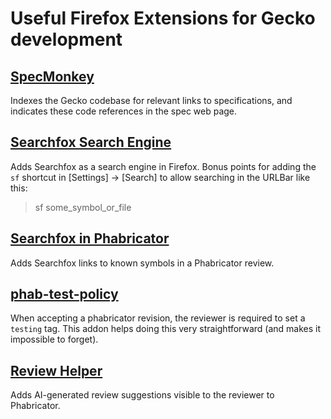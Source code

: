 # Useful Firefox Extensions for Gecko development

## [SpecMonkey](https://addons.mozilla.org/en-US/firefox/addon/specmonkey/)

Indexes the Gecko codebase for relevant links to specifications,
and indicates these code references in the spec web page.

## [Searchfox Search Engine](https://addons.mozilla.org/en-US/firefox/addon/searchfox-search-engine/)

Adds Searchfox as a search engine in Firefox.
Bonus points for adding the `sf` shortcut in [Settings] -> [Search] to allow searching in the URLBar like this:

> sf some_symbol_or_file

## [Searchfox in Phabricator](https://addons.mozilla.org/en-US/firefox/addon/searchfox-phabricator/)

Adds Searchfox links to known symbols in a Phabricator review.

## [phab-test-policy](https://addons.mozilla.org/en-US/firefox/addon/phab-test-policy/)

When accepting a phabricator revision, the reviewer is required to set a `testing` tag. This addon helps doing this very straightforward (and makes it impossible to forget).

## [Review Helper](https://addons.mozilla.org/en-US/firefox/addon/review-helper/)

Adds AI-generated review suggestions visible to the reviewer to Phabricator.
